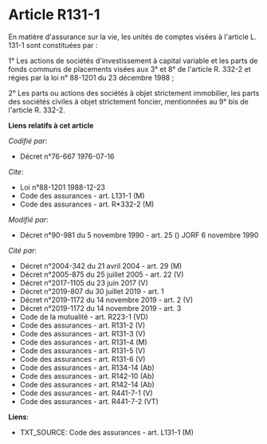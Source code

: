 # Article R131-1

En matière d'assurance sur la vie, les unités de comptes visées à l'article L. 131-1 sont constituées par :

1° Les actions de sociétés d'investissement à capital variable et les parts de fonds communs de placements visées aux 3° et
8° de l'article R. 332-2 et régies par la loi n° 88-1201 du 23 décembre 1988 ;

2° Les parts ou actions des sociétés à objet strictement immobilier, les parts des sociétés civiles à objet strictement
foncier, mentionnées au 9° bis de l'article R. 332-2.

**Liens relatifs à cet article**

_Codifié par_:

  - Décret n°76-667 1976-07-16

_Cite_:

  - Loi n°88-1201 1988-12-23
  - Code des assurances - art. L131-1 (M)
  - Code des assurances - art. R*332-2 (M)

_Modifié par_:

  - Décret n°90-981 du 5 novembre 1990 - art. 25 () JORF 6 novembre 1990

_Cité par_:

  - Décret n°2004-342 du 21 avril 2004 - art. 29 (M)
  - Décret n°2005-875 du 25 juillet 2005 - art. 22 (V)
  - Décret n°2017-1105 du 23 juin 2017 (V)
  - Décret n°2019-807 du 30 juillet 2019 - art. 1
  - Décret n°2019-1172 du 14 novembre 2019 - art. 2 (V)
  - Décret n°2019-1172 du 14 novembre 2019 - art. 3
  - Code de la mutualité - art. R223-1 (VD)
  - Code des assurances - art. R131-2 (V)
  - Code des assurances - art. R131-3 (V)
  - Code des assurances - art. R131-4 (M)
  - Code des assurances - art. R131-5 (V)
  - Code des assurances - art. R131-6 (V)
  - Code des assurances - art. R134-14 (Ab)
  - Code des assurances - art. R142-10 (Ab)
  - Code des assurances - art. R142-14 (Ab)
  - Code des assurances - art. R441-7-1 (V)
  - Code des assurances - art. R441-7-2 (VT)

**Liens**:

  - TXT_SOURCE: Code des assurances - art. L131-1 (M)
